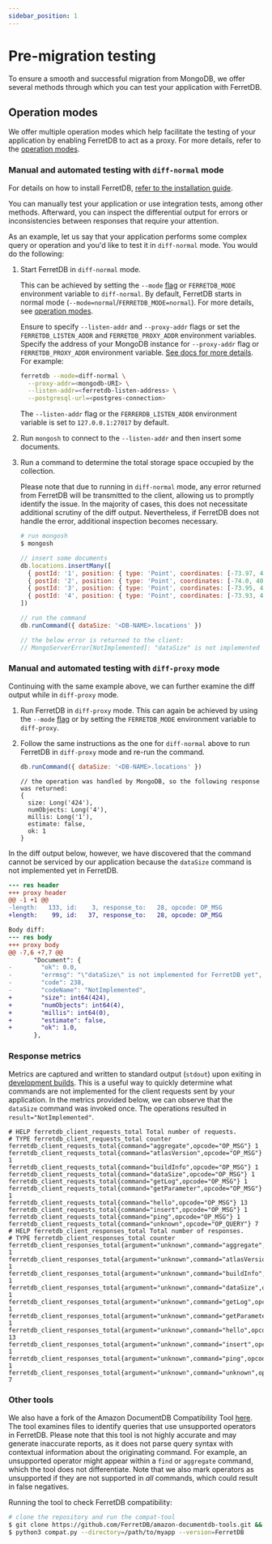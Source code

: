 ```yaml
---
sidebar_position: 1
---
```


# Pre-migration testing

To ensure a smooth and successful migration from MongoDB,
we offer several methods through which you can test your application with FerretDB.

## Operation modes

We offer multiple operation modes which help facilitate the testing of your application by enabling FerretDB to act as a proxy.
For more details, refer to the [operation modes](../configuration/operation-modes.md).

### Manual and automated testing with `diff-normal` mode

For details on how to install FerretDB, [refer to the installation guide](../installation/ferretdb/docker.md).

You can manually test your application or use integration tests, among other methods.
Afterward, you can inspect the differential output for errors or inconsistencies between responses that require your attention.

As an example, let us say that your application performs some complex query or operation and you'd like to test it in `diff-normal` mode.
You would do the following:

1. Start FerretDB in `diff-normal` mode.

   This can be achieved by setting the `--mode` [flag](../configuration/flags.md) or `FERRETDB_MODE` environment variable to `diff-normal`.
   By default, FerretDB starts in normal mode (`--mode=normal`/`FERRETDB_MODE=normal`).
   For more details, see [operation modes](../configuration/operation-modes.md).

   Ensure to specify `--listen-addr` and `--proxy-addr` flags or set the `FERRETDB_LISTEN_ADDR` and `FERRETDB_PROXY_ADDR` environment variables.
   Specify the address of your MongoDB instance for `--proxy-addr` flag or `FERRETDB_PROXY_ADDR` environment variable.
   [See docs for more details](../configuration/flags.md#interfaces). For example:

   ```sh
   ferretdb --mode=diff-normal \
     --proxy-addr=<mongodb-URI> \
     --listen-addr=<ferretdb-listen-address> \
     --postgresql-url=<postgres-connection>
   ```

   The `--listen-addr` flag or the `FERRERDB_LISTEN_ADDR` environment variable is set to `127.0.0.1:27017` by default.

2. Run `mongosh` to connect to the `--listen-addr` and then insert some documents.
3. Run a command to determine the total storage space occupied by the collection.

   Please note that due to running in `diff-normal` mode, any error returned from FerretDB will be transmitted to the client, allowing us to promptly identify the issue.
   In the majority of cases, this does not necessitate additional scrutiny of the diff output.
   Nevertheless, if FerretDB does not handle the error, additional inspection becomes necessary.

   ```sh
   # run mongosh
   $ mongosh
   ```

   ```js
   // insert some documents
   db.locations.insertMany([
     { postId: '1', position: { type: 'Point', coordinates: [-73.97, 40.77] } },
     { postId: '2', position: { type: 'Point', coordinates: [-74.0, 40.75] } },
     { postId: '3', position: { type: 'Point', coordinates: [-73.95, 40.78] } },
     { postId: '4', position: { type: 'Point', coordinates: [-73.93, 40.76] } }
   ])

   // run the command
   db.runCommand({ dataSize: '<DB-NAME>.locations' })

   // the below error is returned to the client:
   // MongoServerError[NotImplemented]: "dataSize" is not implemented for FerretDB yet
   ```

### Manual and automated testing with `diff-proxy` mode

Continuing with the same example above, we can further examine the diff output while in `diff-proxy` mode.

1. Run FerretDB in `diff-proxy` mode.
   This can again be achieved by using the `--mode` [flag](../configuration/flags.md) or by setting the `FERRETDB_MODE` environment variable to `diff-proxy`.
2. Follow the same instructions as the one for `diff-normal` above to run FerretDB in `diff-proxy` mode and re-run the command.

   ```js
   db.runCommand({ dataSize: '<DB-NAME>.locations' })
   ```

   ```text
   // the operation was handled by MongoDB, so the following response was returned:
   {
     size: Long('424'),
     numObjects: Long('4'),
     millis: Long('1'),
     estimate: false,
     ok: 1
   }
   ```

In the diff output below, however, we have discovered that the command cannot be serviced by our application because the `dataSize` command is not implemented yet in FerretDB.

```diff
--- res header
+++ proxy header
@@ -1 +1 @@
-length:   133, id:    3, response_to:   28, opcode: OP_MSG
+length:    99, id:   37, response_to:   28, opcode: OP_MSG

Body diff:
--- res body
+++ proxy body
@@ -7,6 +7,7 @@
       "Document": {
-        "ok": 0.0,
-        "errmsg": "\"dataSize\" is not implemented for FerretDB yet",
-        "code": 238,
-        "codeName": "NotImplemented",
+        "size": int64(424),
+        "numObjects": int64(4),
+        "millis": int64(0),
+        "estimate": false,
+        "ok": 1.0,
       },
```

### Response metrics

Metrics are captured and written to standard output (`stdout`) upon exiting in [development builds](https://pkg.go.dev/github.com/FerretDB/FerretDB/v2/build/version#hdr-Development_builds).
This is a useful way to quickly determine what commands are not implemented for the client requests sent by your application.
In the metrics provided below, we can observe that the `dataSize` command was invoked once.
The operations resulted in `result="NotImplemented"`.

```text
# HELP ferretdb_client_requests_total Total number of requests.
# TYPE ferretdb_client_requests_total counter
ferretdb_client_requests_total{command="aggregate",opcode="OP_MSG"} 1
ferretdb_client_requests_total{command="atlasVersion",opcode="OP_MSG"} 1
ferretdb_client_requests_total{command="buildInfo",opcode="OP_MSG"} 1
ferretdb_client_requests_total{command="dataSize",opcode="OP_MSG"} 1
ferretdb_client_requests_total{command="getLog",opcode="OP_MSG"} 1
ferretdb_client_requests_total{command="getParameter",opcode="OP_MSG"} 1
ferretdb_client_requests_total{command="hello",opcode="OP_MSG"} 13
ferretdb_client_requests_total{command="insert",opcode="OP_MSG"} 1
ferretdb_client_requests_total{command="ping",opcode="OP_MSG"} 1
ferretdb_client_requests_total{command="unknown",opcode="OP_QUERY"} 7
# HELP ferretdb_client_responses_total Total number of responses.
# TYPE ferretdb_client_responses_total counter
ferretdb_client_responses_total{argument="unknown",command="aggregate",opcode="OP_MSG",result="ok"} 1
ferretdb_client_responses_total{argument="unknown",command="atlasVersion",opcode="OP_MSG",result="CommandNotFound"} 1
ferretdb_client_responses_total{argument="unknown",command="buildInfo",opcode="OP_MSG",result="ok"} 1
ferretdb_client_responses_total{argument="unknown",command="dataSize",opcode="OP_MSG",result="NotImplemented"} 1
ferretdb_client_responses_total{argument="unknown",command="getLog",opcode="OP_MSG",result="ok"} 1
ferretdb_client_responses_total{argument="unknown",command="getParameter",opcode="OP_MSG",result="ok"} 1
ferretdb_client_responses_total{argument="unknown",command="hello",opcode="OP_MSG",result="ok"} 13
ferretdb_client_responses_total{argument="unknown",command="insert",opcode="OP_MSG",result="ok"} 1
ferretdb_client_responses_total{argument="unknown",command="ping",opcode="OP_MSG",result="ok"} 1
ferretdb_client_responses_total{argument="unknown",command="unknown",opcode="OP_REPLY",result="ok"} 7
```

### Other tools

We also have a fork of the Amazon DocumentDB Compatibility Tool [here](https://github.com/FerretDB/amazon-documentdb-tools/tree/master/compat-tool).
The tool examines files to identify queries that use unsupported operators in FerretDB.
Please note that this tool is not highly accurate and may generate inaccurate reports, as it does not parse query syntax with contextual information about the originating command.
For example, an unsupported operator might appear within a `find` or `aggregate` command, which the tool does not differentiate.
Note that we also mark operators as unsupported if they are not supported in _all_ commands, which could result in false negatives.

Running the tool to check FerretDB compatibility:

```sh
# clone the repository and run the compat-tool
$ git clone https://github.com/FerretDB/amazon-documentdb-tools.git && cd amazon-documentdb-tools/compat-tool
$ python3 compat.py --directory=/path/to/myapp --version=FerretDB
```
